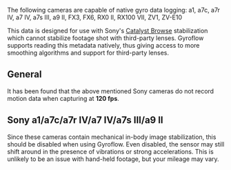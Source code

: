 The following cameras are capable of native gyro data logging: a1, a7c, a7r IV, a7 IV, a7s III, a9 II, FX3, FX6, RX0 II, RX100 VII, ZV1, ZV-E10

This data is designed for use with Sony's [Catalyst Browse](https://www.sonycreativesoftware.com/catalystbrowse) stabilization which cannot stabilize footage shot with third-party lenses. Gyroflow supports reading this metadata natively, thus giving access to more smoothing algorithms and support for third-party lenses.


## General
It has been found that the above mentioned Sony cameras do not record motion data when capturing at **120 fps**.


## Sony a1/a7c/a7r IV/a7 IV/a7s III/a9 II

Since these cameras contain mechanical in-body image stabilization, this should be disabled when using Gyroflow. Even disabled, the sensor may still shift around in the presence of vibrations or strong accelerations. This is unlikely to be an issue with hand-held footage, but your mileage may vary.
